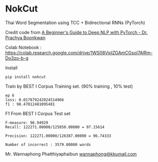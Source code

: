 # NokCut
Thai Word Segmentation using TCC + Bidirectional RNNs (PyTorch)

Credit code from [A Beginner's Guide to Deep NLP with PyTorch - Dr. Prachya Boonkwan](https://tinyurl.com/y7vwlvur)

Colab Notebook : https://colab.research.google.com/drive/1WS08VsjlZGAmCGsoI7AlRm-Do3zo-b-g

Install
```
pip install nokcut
```

Train by BEST I Corpus Training set. (90% training , 10% test)
```
ep 6
loss: 0.017879242024514966
f1 : 98.47012481095481
```


F1 From BEST I Corpus Test set
```
F-measure: 96.94929
Recall: 122271.00000/125850.00000 = 97.15614

Precision: 122271.00000/126387.00000 = 96.74333

Number of incorrect : 3579.00000 words
```

Mr. Wannaphong Phatthiyaphaibun
wannaphong@kkumail.com
